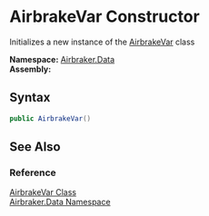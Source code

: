 AirbrakeVar Constructor
=======================
Initializes a new instance of the [AirbrakeVar][1] class

**Namespace:** [Airbraker.Data][2]  
**Assembly:**

Syntax
------

```csharp
public AirbrakeVar()
```


See Also
--------

### Reference
[AirbrakeVar Class][1]  
[Airbraker.Data Namespace][2]  

[1]: README.md
[2]: ../README.md